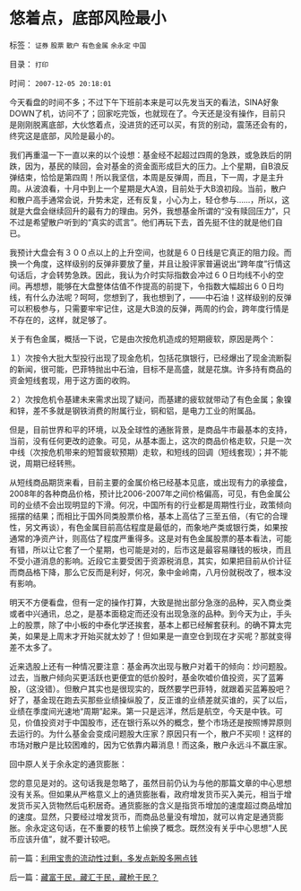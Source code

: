 # 悠着点，底部风险最小

标签： `证券` `股票` `散户` `有色金属` `余永定` `中国` 

目录： `打印`

时间： `2007-12-05 20:18:01`

今天看盘的时间不多；不过下午下班前本来是可以先发当天的看法，SINA好象DOWN了机，访问不了；回家吃完饭，也就现在了。今天还是没有操作，目前只是刚刚脱离底部，大伙悠着点，没进货的还可以买，有货的别动，震荡还会有的，终究这是底部，风险是最小的。

我们再重温一下一直以来的以个设想：基金经不起超过四周的急跌，或急跌后的阴跌，因为，基民的赎回，会对基金的资金面形成巨大的压力。上个星期，自B浪反弹结束，恰恰是第四周！所以我坚信，本周是反弹周，而且，下一周，才是主升周。从波浪看，十月中到上一个星期是大A浪，目前处于大B浪初段。当前，散户和散户高手通常会说，升势未定，还有反复，小心为上，轻仓参与……，所以，这就是大盘会继续回升的最有力的理由。另外，我想基金所谓的“没有赎回压力”，只不过是希望散户听到的“真实的谎言”。他们再玩下去，首先挺不住的就是他们自已。

我预计大盘会有３００点以上的上升空间，也就是６０日线是它真正的阻力段。而换一个角度，这样级别的反弹非要放了量，并且让股评家普遍说出“跨年度”行情这句话后，才会转势急跌。因此，我认为介时实际指数会冲过６０日均线不小的空间。再想想，能够在大盘整体估值不作提高的前提下，令指数大幅超出６０日均线，有什么办法呢？呵呵，您想到了，我也想到了，——中石油！这样级别的反弹可以积极参与，只需要牢牢记住，这是大B浪的反弹，两周的约会，跨年度行情是不存在的，这样，就足够了。

关于有色金属，概括一下说，它是由次按危机造成的短期疲软，原因是两个：

１）次按令大批大型投行出现了现金危机，包括花旗银行，已经爆出了现金流断裂的新闻，很可能，巴菲特抛出中石油，目标不是高盛，就是花旗。许多持有商品的资金短线套现，用于这方面的收购。

２）次按危机令基建未来需求出现了疑问，而基建的疲软就带动了有色金属；象镍和锌，差不多就是钢铁消费的附属行业，铜和铝，是电力工业的附属品。

但是，目前世界和平的环境，以及全球性的通胀背景，是商品牛市最基本的支持，当前，没有任何更改的迹象。可见，从基本面上，这次的商品价格走软，只是一次中线（次按危机带来的短暂疲软预期）走软，和短线的回调（短线套现）；并不能说，周期已经转熊。

从短线商品期货来看，目前主要的金属价格已经基本见底，或出现有力的承接盘，2008年的各种商品价格，预计比2006-2007年之间价格偏高，可见，有色金属公司的业绩不会出现明显的下滑。何况，中国所有的行业都是周期性行业，政策倾向摇摆的结果；而相比于国外同类股票价格，基本上高估了三至五倍，（有它的合理性，另文再谈），有色金属目前高估程度是最低的，而象地产类或银行类，如果按通常的净资产计，则高估了程度严重得多。这是对有色金属股票的基本看法，可能有错，所以让它套了一个星期，也可能是对的，后市这是最容易赚钱的板块，而且不受小道消息的影响。近段它主要受困于资源税消息，其实，如果把目前从价计征而商品格下降，那么它反而是利好，何况，象中金岭南，八月份就税改了，根本没有影响。

明天不方便看盘，但有一定的操作打算，大致是抛出部分急涨的品种，买入商业类或者中兴通讯，总之，是基本面稳定而还没有出现急涨的品种。到今天为止，手头上的股票，除了中小板的中泰化学还挨套，基本上都已经解套获利。的确不算太完美，如果是上周末才开始买就太妙了！但如果是一直空仓到现在才买呢？那就变得差不太多了。

近来选股上还有一种情况要注意：基金再次出现与散户对着干的倾向：炒问题股。过去，当散户倾向买更活跃也更便宜的低价股时，基金吹嘘价值投资，买了蓝筹股，（这没错）。但散户其实也是很现实的，既然要学巴菲特，就跟着买蓝筹股吧？好了，基金现在跑去买那些业绩操纵股了，反正谁的业绩差就买谁的，买了以后，业绩在季度间光速地“周期”起来。第一只是远洋，然后是航空，今天是中铁。可见，价值投资对于中国股市，还在银行系以外的概念，整个市场还是按照博羿原则去运行的。为什么基金会变成问题股大庄家？原因只有一个，散户不买呗！这样的市场对散户是比较困难的，因为它依靠内幕消息！而这条，散户永远斗不赢庄家。

回中原人关于余永定的通货膨胀：

您的意见是对的。这句话我是忽略了，虽然目前仍认为与他的那篇文章的中心思想没有关系。但如果从严格意义上的通货膨胀看，政府增发货币买入美元，相当于增发货币买入货物然后屯积居奇。通货膨胀的含义是指货币增加的速度超过商品增加的速度。显然，只要经过增发货币，而商品总量没有增加，就可以肯定是通货膨胀。余永定这句话，在不重要的枝节上偷换了概念。既然没有关乎中心思想“人民币应该升值”，就不要计较吧。



前一篇：[利用宝贵的流动性过剩，多发点新股多圈点钱](../../../2007/12/4/利用宝贵的流动性过剩，多发点新股多圈点钱.md)

后一篇：[藏富于民，藏汇于民，藏枪于民？](../../../2007/12/6/藏富于民，藏汇于民，藏枪于民？.md)